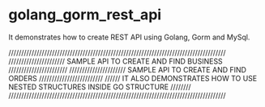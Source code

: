 # golang_gorm_rest_api
It demonstrates how to create REST API using Golang, Gorm and MySql.

/////////////////////////////////////////////////////////////////////////////////////
////////////////////// SAMPLE API TO CREATE AND FIND BUSINESS ///////////////////////
////////////////////// SAMPLE API TO CREATE AND FIND ORDERS /////////////////////////
////// IT ALSO DEMONSTRATES HOW TO USE NESTED STRUCTURES INSIDE GO STRUCTURE ////////
/////////////////////////////////////////////////////////////////////////////////////
